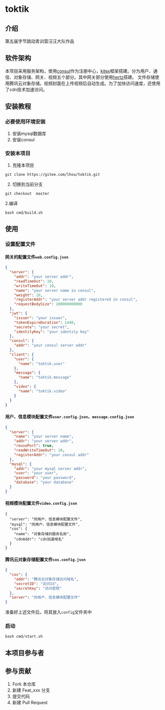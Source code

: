 # toktik
## 介绍
第五届字节跳动青训营汪汪大队作品

## 软件架构
本项目采用服务架构，使用[consul](https://www.consul.io/)作为注册中心，[kitex](https://www.cloudwego.io/zh/docs/kitex/)框架搭建。分为用户、通信、对象存储、网关、视频五个部分。其中网关部分使用[hertz](https://www.cloudwego.io/zh/docs/hertz/)搭建。
文件存储使用腾讯云对象存储。视频封面在上传视频后自动生成。为了加快访问速度，还使用了cdn技术加速访问。


## 安装教程
### 必要使用环境安装
1. 安装mysql数据库
2. 安装consul
### 安装本项目
1. 克隆本项目
```
git clone https://gitee.com/lhou/toktik.git
```
2. 切换到当前分支
```
git checkout  master
```
2.编译
```
bash cmd/build.sh
```
## 使用
### 设置配置文件
#### 网关的配置文件`web.config.json`
```json lines
{
  "server": {
    "addr": "your server addr",
    "readTimeOut": 10,
    "writeTimeOut": 10,
    "name": "your server name in consul",
    "weight": 10,
    "registerAddr": "your server addr registered in consul",
    "requestBodySize": 100000000000
  },
  "jwt": {
    "issuer": "your issuer",
    "tokenExpireDuration": 1440,
    "secrete": "your secret",
    "identityKey": "your identity key"
  },
  "consul": {
    "addr": "your consul server addr"
  },
  "client": {
    "user": {
      "name": "toktik.user"
    },
    "message": {
      "name": "toktik.message"
    },
    "video": {
      "name": "toktik.video"
    }
  }
}
```
#### 用户、信息模块配置文件`user.config.json`、`message.config.json`
```json lines
{
  "server": {
    "name": "your server name",
    "addr": "your server addr",
    "reusePort": true,
    "readWriteTimeOut": 10,
    "registerAddr": "your consul addr"
  },
  "mysql": {
    "addr": "your mysql server addr",
    "user": "your user",
    "password": "your password",
    "database": "your database"
  }
}
```
#### 视频模块配置文件`video.config.json`
```
{
  "server": "同用户、信息模块配置文件",
  "mysql": "同用户、信息模块配置文件",
  "cos": {
    "name": "对象存储的服务名称",
    "cdnAddr": "cdn加速域名"
  }
}
```
#### 腾讯云对象存储配置文件`cos.config.json`
```json lines
{
  "cos": {
    "addr": "腾讯云对象存储访问域名",
    "secretID": "访问Id",
    "secretKey": "访问密钥"
  },
  "server": "同用户、信息模块配置文件"
}
```
准备好上述文件后，将其放入`config`文件夹中
### 启动
```
bash cmd/start.sh
```
## 本项目参与者

## 参与贡献

1.  Fork 本仓库
2.  新建 Feat_xxx 分支
3.  提交代码
4.  新建 Pull Request